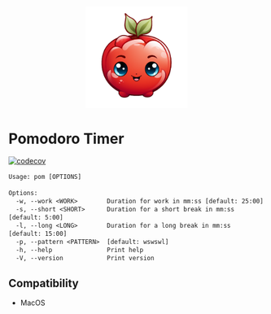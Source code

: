 <p align="center">
  <img src="./assets/pom_clear.png" alt="pommie" width=200/>
</p>


# Pomodoro Timer
[![codecov](https://codecov.io/gh/mgbvox/pom/graph/badge.svg?token=5EDDEE8NQH)](https://codecov.io/gh/mgbvox/pom)

```shell
Usage: pom [OPTIONS]

Options:
  -w, --work <WORK>        Duration for work in mm:ss [default: 25:00]
  -s, --short <SHORT>      Duration for a short break in mm:ss [default: 5:00]
  -l, --long <LONG>        Duration for a long break in mm:ss [default: 15:00]
  -p, --pattern <PATTERN>  [default: wswswl]
  -h, --help               Print help
  -V, --version            Print version

```

## Compatibility
* MacOS
